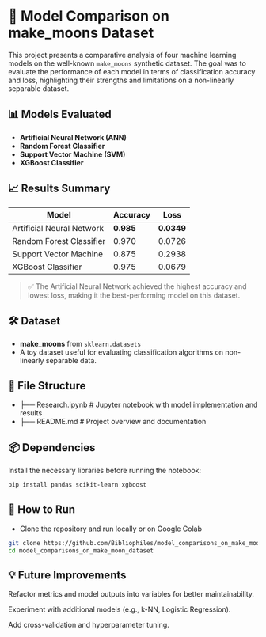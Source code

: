 # 🧠 Model Comparison on make_moons Dataset

This project presents a comparative analysis of four machine learning models on the well-known `make_moons` synthetic dataset. The goal was to evaluate the performance of each model in terms of classification accuracy and loss, highlighting their strengths and limitations on a non-linearly separable dataset.

## 📊 Models Evaluated

- **Artificial Neural Network (ANN)**
- **Random Forest Classifier**
- **Support Vector Machine (SVM)**
- **XGBoost Classifier**

## 📈 Results Summary

| Model                     | Accuracy | Loss     |
|--------------------------|----------|----------|
| Artificial Neural Network| **0.985**  | **0.0349** |
| Random Forest Classifier | 0.970    | 0.0726   |
| Support Vector Machine   | 0.875    | 0.2938   |
| XGBoost Classifier       | 0.975    | 0.0679   |

> ✅ The Artificial Neural Network achieved the highest accuracy and lowest loss, making it the best-performing model on this dataset.

## 🛠️ Dataset

- **make_moons** from `sklearn.datasets`
- A toy dataset useful for evaluating classification algorithms on non-linearly separable data.

## 📁 File Structure
- ├── Research.ipynb # Jupyter notebook with model implementation and results
- ├── README.md # Project overview and documentation


## 📦 Dependencies

Install the necessary libraries before running the notebook:

```bash
pip install pandas scikit-learn xgboost
```
## 🚀 How to Run
- Clone the repository and run locally or on Google Colab
```bash
git clone https://github.com/Bibliophiles/model_comparisons_on_make_moon_dataset.git
cd model_comparisons_on_make_moon_dataset
```

## 💡 Future Improvements
Refactor metrics and model outputs into variables for better maintainability.

Experiment with additional models (e.g., k-NN, Logistic Regression).

Add cross-validation and hyperparameter tuning.

